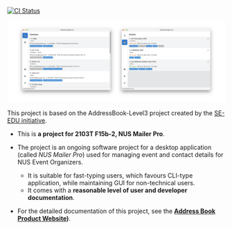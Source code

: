[![CI Status](https://github.com/AY2526S1-CS2103T-F15b-2/tp/workflows/Java%20CI/badge.svg)](https://github.com/AY2526S1-CS2103T-F15b-2/tp/actions)

![Ui](docs/images/Ui.png)

This project is based on the AddressBook-Level3 project created by the [SE-EDU initiative](https://se-education.org).

- This is **a project for 2103T F15b-2, NUS Mailer Pro**.<br>
- The project is an ongoing software project for a desktop application (called _NUS Mailer Pro_) used for managing event and contact details for NUS Event Organizers.

  - It is suitable for fast-typing users, which favours CLI-type application, while maintaining GUI for non-technical users.
  - It comes with a **reasonable level of user and developer documentation**.

- For the detailed documentation of this project, see the **[Address Book Product Website](https://ay2526s1-cs2103t-f15b-2.github.io/tp/))**.

